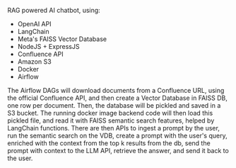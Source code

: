 RAG powered AI chatbot, using:
- OpenAI API
- LangChain
- Meta's FAISS Vector Database
- NodeJS + ExpressJS
- Confluence API
- Amazon S3
- Docker
- Airflow

The Airflow DAGs will download documents from a Confluence URL, using the official Confluence API, and then create a Vector Database in FAISS DB, one row per document.
Then, the database will be pickled and saved in a S3 bucket.
The running docker image backend code will then load this pickled file, and read it with FAISS semantic search features, helped by LangChain functions.
There are then APIs to ingest a prompt by the user, run the semantic search on the VDB, create a prompt with the user's query, enriched with the context from the top k results from the db, send the prompt with context to the LLM API, retrieve the answer, and send it back to the user.